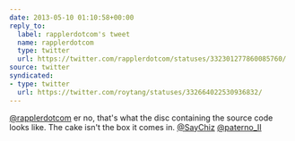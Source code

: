 ```yaml
---
date: 2013-05-10 01:10:58+00:00
reply_to:
  label: rapplerdotcom's tweet
  name: rapplerdotcom
  type: twitter
  url: https://twitter.com/rapplerdotcom/statuses/332301277860085760/
source: twitter
syndicated:
- type: twitter
  url: https://twitter.com/roytang/statuses/332664022530936832/
---
```


[@rapplerdotcom](https://twitter.com/rapplerdotcom/) er no, that's what the disc containing the source code looks like. The cake isn't the box it comes in. [@SayChiz](https://twitter.com/SayChiz/) [@paterno_II](https://twitter.com/paterno_II/)